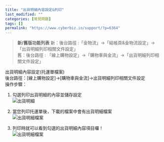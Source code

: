 ```yaml
---
title: "出貨明細內容設定&列印"
last_modified: ""
categories: [常見問題]
tags: []
permalink: "https://www.cyberbiz.io/support/?p=6364"
---
```


> **新/舊版功能列表** 新：後台路徑 :「金物流」→「結帳頁&金物流設定」→「出貨明細列印相關文件設定」  
> 舊：後台路徑 : 「線上購物設定」→「購物車與金流」→「出貨明細列印相關文件設定」

出貨明細內容設定(托運單檔案)  
後台路徑：[線上購物設定]->[購物車與金流]->出貨明細列印相關文件設定  
操作步驟：

1. 勾選列印出貨明細的內容並儲存設定  
![出貨明細](https://www.cyberbiz.co/support/wp-content/uploads/2019/03/出貨明細.png)

2. 當您列印托運單後，下載的檔案中會有出貨明細檔案  
![出貨明細檔案](https://www.cyberbiz.co/support/wp-content/uploads/2019/03/有出貨明細檔案.png)

3. 列印時就可以看到勾選的出貨明細內容項目囉！  
![出貨明細檔案](https://www.cyberbiz.co/support/wp-content/uploads/2019/03/出貨明細_1.png)

